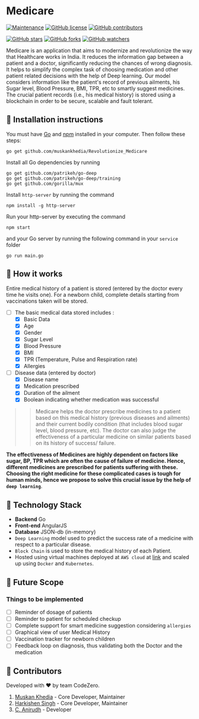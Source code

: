 # Medicare

[![Maintenance](https://img.shields.io/badge/Maintained%3F-yes-green.svg)](https://github.com/muskankhedia/Revolutionize_Medicare/graphs/commit-activity) [![GitHub license](https://img.shields.io/github/license/muskankhedia/Revolutionize_Medicare.svg)](https://github.com/muskankhedia/Revolutionize_Medicare/blob/master/LICENSE) [![GitHub contributors](https://img.shields.io/github/contributors/muskankhedia/Revolutionize_Medicare.svg)](https://GitHub.com/muskankhedia/Revolutionize_Medicare/graphs/contributors/)


[![GitHub stars](https://img.shields.io/github/stars/muskankhedia/Revolutionize_Medicare.svg?style=social&label=Star&maxAge=2592000)](https://GitHub.com/muskankhedia/Revolutionize_Medicare/stargazers/) [![GitHub forks](https://img.shields.io/github/forks/muskankhedia/Revolutionize_Medicare.svg?style=social&label=Fork&maxAge=2592000)](https://GitHub.com/muskankhedia/Revolutionize_Medicare/network/) [![GitHub watchers](https://img.shields.io/github/watchers/muskankhedia/Revolutionize_Medicare.svg?style=social&label=Watch&maxAge=2592000)](https://GitHub.com/muskankhedia/Revolutionize_Medicare/watchers/)

Medicare is an application that aims to modernize and revolutionize the way that Healthcare works in India. It reduces the information gap between a patient and a doctor, significantly reducing the chances of wrong diagnosis. It helps to simplify the complex task of choosing medication and other patient related decisions with the help of Deep learning. Our model considers information like the patient's record of previous ailments, his Sugar level, Blood Pressure, BMI, TPR, etc to smartly suggest medicines. The crucial patient records (i.e., his medical history) is stored using a blockchain in order to be secure, scalable and fault tolerant.

## :minidisc: Installation instructions
You must have [Go](https://golang.org/) and [npm](https://www.npmjs.com/) installed in your computer. Then follow these steps:

```
go get github.com/muskankhedia/Revolutionize_Medicare
```

Install all Go dependencies by running
```
go get github.com/patrikeh/go-deep
go get github.com/patrikeh/go-deep/training
go get github.com/gorilla/mux
```
Install `http-server` by running the command
```
npm install -g http-server
```

Run your http-server by executing the command 
```
npm start
```
and your Go server by running the following command in your `service` folder
```
go run main.go
```



## :tada: How it works
Entire medical history of a patient is stored (entered by the doctor every time he visits one). For a newborn child, complete details starting from vaccinations taken will be stored.

- [ ] The basic medical data stored includes :
   - [x] Basic Data
   - [x] Age
   - [x] Gender
   - [x] Sugar Level
   - [x] Blood Pressure
   - [x] BMI
   - [x] TPR (Temperature, Pulse and Respiration rate)
   - [x] Allergies
- [ ] Disease data (entered by doctor)
   - [x] Disease name
   - [x] Medication prescribed
   - [x] Duration of the ailment
   - [x] Boolean indicating whether medication was successful  

>>Medicare helps the doctor prescribe medicines to a patient based on this medical history (previous diseases and ailments) and their current bodily condition (that includes blood sugar level, blood pressure, etc).
The doctor can also judge the effectiveness of a particular medicine on similar patients  based on its history of success/ failure.

**The effectiveness of Medicines are highly dependent on factors like sugar, BP, TPR which are often the cause of failure of medicine. Hence, different medicines are prescribed for patients suffering with these. Choosing the right medicine for these complicated cases is tough for human minds, hence we propose to solve this crucial issue by the help of `deep learning`**.

## :wrench: Technology Stack
* **Backend** Go
* **Front-end** AngularJS
* **Database** JSON-db (in-memory)
* `Deep Learning` model used to predict the success rate of a medicine with respect to a particular disease.
* `Block Chain` is used to store the medical history of each Patient.
* Hosted using virtual machines deployed at `AWS cloud` at [link](http://54.237.215.120:8080) and scaled up using `Docker` and `Kubernetes`.

## :rocket: Future Scope

### Things to be implemented
 - [ ] Reminder of dosage of patients
 - [ ] Reminder to patient for scheduled checkup
 - [ ] Complete support for smart medicine suggestion considering `allergies`
 - [ ] Graphical view of user Medical History
 - [ ] Vaccination tracker for newborn children
 - [ ] Feedback loop on diagnosis, thus validating both the Doctor and the medication

## :gem: Contributors
Developed with :hearts: by team CodeZero.
1. [Muskan Khedia](https://github.com/muskankhedia) - Core Developer, Maintainer
2. [Harkishen Singh](https://github.com/Harkishen-Singh) - Core Developer, Maintainer
3. [C. Anirudh](https://github.com/C-Anirudh) - Developer